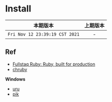 # Install

|本期版本| 上期版本
|:---:|:---:
`Fri Nov 12 23:39:19 CST 2021` | -




## Ref

* [Fullstaq Ruby: Ruby, built for production](https://fullstaqruby.org/)
* [chruby](https://github.com/postmodern/chruby)

**Windows**

* [uru](https://bitbucket.org/jonforums/uru/src/master/)
* [pik](https://github.com/vertiginous/pik)
